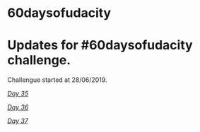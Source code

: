 # 60daysofudacity
# Updates for #60daysofudacity challenge. 
Challengue started at 28/06/2019.


[*Day 35*](https://github.com/Psychofun/fortnite_dances_real_life/commit/9b0c05028453b78d93ddd298f2b746c26058dc96)

[*Day 36*](https://github.com/Psychofun/fortnite_dances_real_life/commit/ecf4b29b4d996575ebb80ea8a7edbb66e88c6ae7)


[*Day 37*](https://github.com/Psychofun/fortnite_dances_real_life/commit/8f897dc72b30fce8cc2e12974bc5213aa2cc7cb7)
